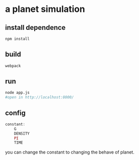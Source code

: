 # a planet simulation

## install dependence

```bash
npm install
```

## build

```bash
webpack
```

## run

```bash
node app.js
#open in http://localhost:8000/
```
## config

```js
constant:
    G
    DENSITY
    PI
    TIME
```

you can change the constant to changing the behave of planet.
